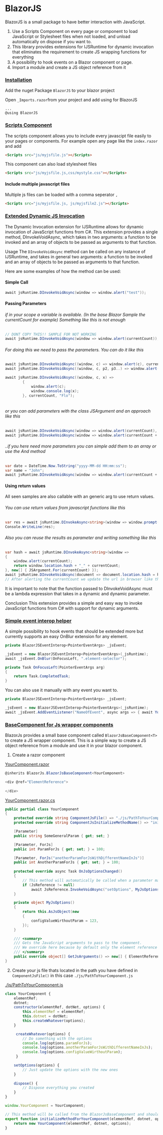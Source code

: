 # BlazorJS
BlazorJS is a small package to have better interaction with JavaScript.

1. Use a Scripts Component on every page or component to load JavaScript or Stylesheet files when not loaded, and unload automatically on dispose if you want to.
2. This library provides extensions for IJSRuntime for dynamic invocation that eliminates the requirement to create JS wrapping functions for everything
3. A possibility to hook events on a Blazor component or page.
4. Import a module and create a JS object reference from it



### <ins>Installation</ins>

Add the nuget Package `BlazorJS` to your blazor project

Open `_Imports.razor`from your project and add using for BlazorJS

```
...
@using BlazorJS

```

### <ins>Scripts Component</ins>
The scripts component allows you to include every javascipt file easily to your pages or components. 
For example open any page like the `index.razor` and add 

```html
<Scripts src="js/myjsfile.js"></Scripts>
```

This component can also load stylesheet files

```html
<Scripts src="js/myjsfile.js,css/mystyle.css"></Scripts>
```


#### Include multiple javascript files
Multiple js files can be loaded with a comma seperator `,`

```html
<Scripts src="js/myjsfile.js, js/myjsfile2.js"></Scripts>
```


### <ins>Extended Dynamic JS Invocation</ins>

The Dynamic Invocation extension for IJSRuntime allows for dynamic invocation of JavaScript functions from C#. This extension provides a single method, DInvokeVoidAsync, which takes in two arguments: a function to be invoked and an array of objects to be passed as arguments to that function.

Usage
The `DInvokeVoidAsync` method can be called on any instance of IJSRuntime, and takes in general two arguments: a function to be invoked and an array of objects to be passed as arguments to that function.

Here are some examples of how the method can be used:

#### Simple Call
```csharp
await jsRuntime.DInvokeVoidAsync(window => window.alert("test"));
```

#### Passing Parameters 
###### if in your scope a variable is available. (In the base Blazor Sample the currentCount for example) Something like this is not enough
```csharp
// DONT COPY THIS!! SAMPLE FOR NOT WORKING
await jsRuntime.DInvokeVoidAsync(window => window.alert(currentCount));
```

###### For doing this we need to pass the parameters. You can do it like this
```csharp
await jsRuntime.DInvokeVoidAsync((window, c) => window.alert(c), currentCount);
await jsRuntime.DInvokeVoidAsync((window, c, p2, p3..) => window.alert(c), currentCount, param2, param3, ...);
```

```csharp
await jsRuntime.DInvokeVoidAsync((window, c, x) =>
        {
            window.alert(c);
            window.console.log(x);
        }, currentCount, "Flo");
		
```


###### or you can add parameters with the class JSArgument and an approach like this
```csharp
await jsRuntime.DInvokeVoidAsync(window => window.alert(currentCount), JSArgument.For(currentCount).ToArray());
await jsRuntime.DInvokeVoidAsync(window => window.alert(currentCount + " - " + date + name), JSArgument.For(currentCount).And(date).And(name));
```

###### ..if you here need more parameters you can simple add them to an array or use the And method
```csharp
var date = DateTime.Now.ToString("yyyy-MM-dd HH:mm:ss");
var name = "John";
await jsRuntime.DInvokeVoidAsync(window => window.alert(currentCount + " - " + date + name), JSArgument.For(currentCount).And(date).And(name));
```

#### Using return values

All seen samples are also callable with an generic arg to use return values.

###### You can use return values from javascript functions like this
```csharp
var res = await jsRuntime.DInvokeAsync<string>(window => window.prompt());
Console.WriteLine(res);
```

###### Also you can reuse the results as parameter and writing something like this
```csharp
var hash = await jsRuntime.DInvokeAsync<string>(window =>
{
    window.alert(currentCount);
    return window.location.hash + "_" + currentCount;
}, new[] { JSArgument.For(currentCount) });
await jsRuntime.DInvokeVoidAsync(document => document.location.hash = hash, new[] { JSArgument.For(hash) });
// After alerting the currentCount we update the url in browser like this #1_2_3_4...
```

It is important to note that the function passed to DInvokeVoidAsync must be a lambda expression that takes in a dynamic and dynamic parameter.

Conclusion
This extension provides a simple and easy way to invoke JavaScript functions from C# with support for dynamic arguments. 


### <ins>Simple event interop helper </ins>
A simple possibility to hook events that should be extended more but currently supports an easy OnBlur extension for any element.

```c#
private BlazorJSEventInterop<PointerEventArgs> _jsEvent;

_jsEvent = new BlazorJSEventInterop<PointerEventArgs>(_jsRuntime);
await _jsEvent.OnBlur(OnFocusLeft, ".element-selector");

private Task OnFocusLeft(PointerEventArgs arg)
{
    return Task.CompletedTask;
}
```

You can also use it manually with any event you want to.

```c#
private BlazorJSEventInterop<PointerEventArgs> _jsEvent;

_jsEvent = new BlazorJSEventInterop<PointerEventArgs>(_jsRuntime);
await _jsEvent.AddEventListener("NameOfEvent", async args => { await YourCallBack(); }, ".element-selector");

```

### <ins>BaseComponent for Js wrapper components </ins>
BlazorJs provides a small base component called `BlazorJsBaseComponent<T>` to create a JS wrapper component. 
This is a simple way to create a JS object reference from a module and use it in your blazor component.
1. Create a razor component

<ins>YourComponent.razor</ins>
```c#
@inherits BlazorJs.BlazorJsBaseComponent<YourComponent>

<div @ref="ElementReference">
 
</div>
```

<ins>YourComponent.razor.cs</ins>
```c#
public partial class YourComponent
{
    protected override string ComponentJsFile() => "./js/PathToYourComponent.js";
    protected override string ComponentJsInitializeMethodName() => "initializeMethodForYourComponent";

    [Parameter] 
    public string SomeGeneralParam { get; set; }

    [Parameter, ForJs]
    public int ParamForJs { get; set; } = 100;

    [Parameter, ForJs("anotherParamForJsWithDifferentNameInJs")]
    public int AnotherParamForJs { get; set; } = 100;
    
    protected override async Task OnJsOptionsChanged()
    {
        // This method will automatically be called when a parameter marked with [ForJs] has changed
        if (JsReference != null)
            await JsReference.InvokeVoidAsync("setOptions", MyJsOptions());
    }

    private object MyJsOptions()
    {
        return this.AsJsObject(new
        {
            configValueWirthoutParam = 123,
        });
    }

    /// <summary>
    /// Gets the JavaScript arguments to pass to the component.
    /// We override here because by default only the element reference abd dotnet reference is passed but we want to have directly the JsOptions available.
    /// </summary>
    public override object[] GetJsArguments() => new[] { ElementReference, CreateDotNetObjectReference(), MyJsOptions() };
}
```

2. Create your js file thats located in the path you have defined in `ComponentJsFile()` in this case `./js/PathToYourComponent.js`

<ins>./js/PathToYourComponent.js</ins>
```javascript
class YourComponent {
    elementRef;
    dotnet;    
    constructor(elementRef, dotNet, options) {
        this.elementRef = elementRef;
        this.dotnet = dotNet;
        this.createWhatever(options);
    }

     createWhatever(options) {
        // Do something with the options
        console.log(options.paramForJs);
        console.log(options.anotherParamForJsWithDifferentNameInJs);
        console.log(options.configValueWirthoutParam);
     }

    setOptions(options) {
        // Just update the options with the new ones
    }
    
    dispose() {
        // Dispose everything you created
    }
}

window.YourComponent = YourComponent;

// This method will be called from the BlazorJsBaseComponent and should match the name you have defined in `ComponentJsInitializeMethodName()`
export function initializeMethodForYourComponent(elementRef, dotnet, options) {
    return new YourComponent(elementRef, dotnet, options);
}
```